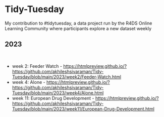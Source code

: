 # Tidy-Tuesday
My contribution to #tidytuesday, a data project run by the R4DS Online Learning Community where participants explore a new dataset weekly

## 2023
<br>

* week 2: Feeder Watch - https://htmlpreview.github.io/?https://github.com/akhileshsivaraman/Tidy-Tuesday/blob/main/2023/week2/Feeder-Watch.html
* week 4: Alone - https://htmlpreview.github.io/?https://github.com/akhileshsivaraman/Tidy-Tuesday/blob/main/2023/week4/Alone.html
* week 11: European Drug Development - https://htmlpreview.github.io/?https://github.com/akhileshsivaraman/Tidy-Tuesday/blob/main/2023/week11/European-Drug-Development.html
